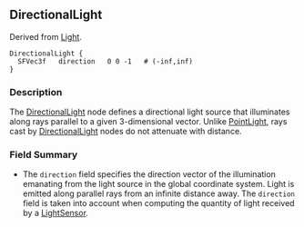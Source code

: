 ## DirectionalLight

Derived from [Light](reference/light.md#light).

```
DirectionalLight {
  SFVec3f   direction   0 0 -1   # (-inf,inf)
}
```

### Description

The [DirectionalLight](reference/directionallight.md#directionallight) node
defines a directional light source that illuminates along rays parallel to a
given 3-dimensional vector. Unlike
[PointLight](reference/pointlight.md#pointlight), rays cast by
[DirectionalLight](reference/directionallight.md#directionallight) nodes do not
attenuate with distance.

### Field Summary

- The `direction` field specifies the direction vector of the illumination
emanating from the light source in the global coordinate system. Light is
emitted along parallel rays from an infinite distance away. The `direction`
field is taken into account when computing the quantity of light received by a
[LightSensor](reference/lightsensor.md#lightsensor).

